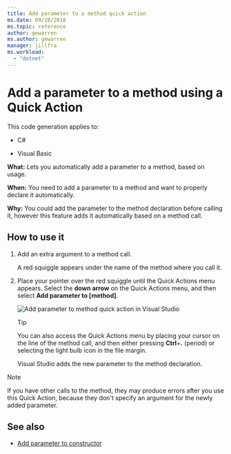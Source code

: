 ```yaml
---
title: Add parameter to a method quick action
ms.date: 09/28/2018
ms.topic: reference
author: gewarren
ms.author: gewarren
manager: jillfra
ms.workload:
  - "dotnet"
---
```

# Add a parameter to a method using a Quick Action

This code generation applies to:

- C#

- Visual Basic

**What:** Lets you automatically add a parameter to a method, based on usage.

**When:** You need to add a parameter to a method and want to properly declare it automatically.

**Why:** You could add the parameter to the method declaration before calling it, however this feature adds it automatically based on a method call.

## How to use it

1. Add an extra argument to a method call.

   A red squiggle appears under the name of the method where you call it.

2. Place your pointer over the red squiggle until the Quick Actions menu appears. Select the **down arrow** on the Quick Actions menu, and then select **Add parameter to [method]**.

   ![Add parameter to method quick action in Visual Studio](media/add-parameter-to-method.png)

   > [!TIP]
   > You can also access the Quick Actions menu by placing your cursor on the line of the method call, and then either pressing **Ctrl**+**.** (period) or selecting the light bulb icon in the file margin.

   Visual Studio adds the new parameter to the method declaration.

> [!NOTE]
> If you have other calls to the method, they may produce errors after you use this Quick Action, because they don't specify an argument for the newly added parameter.

## See also

- [Add parameter to constructor](generate-constructor.md#addparameter)